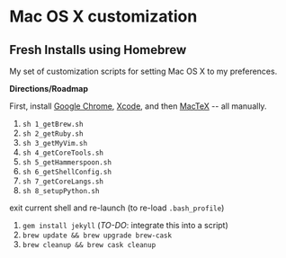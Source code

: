 # Mac OS X customization
## Fresh Installs using Homebrew

My set of customization scripts for setting Mac OS X to my preferences.

**Directions/Roadmap**

First, install 
[Google Chrome](https://www.google.com/chrome/browser/desktop/index.html), 
[Xcode](https://itunes.apple.com/us/app/xcode/id497799835?mt=12), and then 
[MacTeX](https://tug.org/mactex/downloading.html) -- all manually.

1. `sh 1_getBrew.sh`
2. `sh 2_getRuby.sh`
3. `sh 3_getMyVim.sh`
4. `sh 4_getCoreTools.sh`
5. `sh 5_getHammerspoon.sh`
6. `sh 6_getShellConfig.sh`
7. `sh 7_getCoreLangs.sh`
8. `sh 8_setupPython.sh`

exit current shell and re-launch (to re-load `.bash_profile`)

1. `gem install jekyll` (_TO-DO_: integrate this into a script)
2. `brew update && brew upgrade brew-cask`
3. `brew cleanup && brew cask cleanup`
